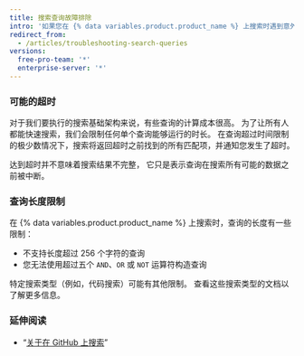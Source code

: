 ```yaml
---
title: 搜索查询故障排除
intro: '如果您在 {% data variables.product.product_name %} 上搜索时遇到意外的结果，您可以通过查看常见问题和限制来进行故障排除。'
redirect_from:
  - /articles/troubleshooting-search-queries
versions:
  free-pro-team: '*'
  enterprise-server: '*'
---
```


### 可能的超时

对于我们要执行的搜索基础架构来说，有些查询的计算成本很高。 为了让所有人都能快速搜索，我们会限制任何单个查询能够运行的时长。 在查询超过时间限制的极少数情况下，搜索将返回超时之前找到的所有匹配项，并通知您发生了超时。

达到超时并不意味着搜索结果不完整， 它只是表示查询在搜索所有可能的数据之前被中断。

### 查询长度限制

在 {% data variables.product.product_name %} 上搜索时，查询的长度有一些限制：

* 不支持长度超过 256 个字符的查询
* 您无法使用超过五个 `AND`、`OR` 或 `NOT` 运算符构造查询

特定搜索类型（例如，代码搜索）可能有其他限制。 查看这些搜索类型的文档以了解更多信息。

### 延伸阅读

- “[关于在 GitHub 上搜索](/articles/about-searching-on-github)”
